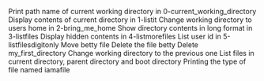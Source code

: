 Print path name of current working directory in 0-current_working_directory
Display contents of current directory in 1-listit
Change working directory to users home in 2-bring_me_home
Show directory contents in long format in 3-listfiles
Display hidden contents in 4-listmorefiles
List user id in 5-listfilesdigitonly
Move betty file
Delete the file betty
Delete my_first_directory
Change working directory to the previous one
List files in current directory, parent directory and boot directory
Printing the type of file named iamafile

